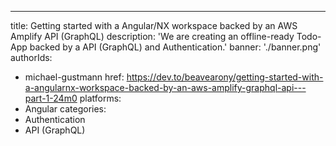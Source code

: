 ---
title: Getting started with a Angular/NX workspace backed by an AWS Amplify API (GraphQL)
description: 'We are creating an offline-ready Todo-App backed by a API (GraphQL) and Authentication.'
banner: './banner.png'
authorIds:
  - michael-gustmann
href: https://dev.to/beavearony/getting-started-with-a-angularnx-workspace-backed-by-an-aws-amplify-graphql-api---part-1-24m0
platforms:
  - Angular
categories:
  - Authentication
  - API (GraphQL)